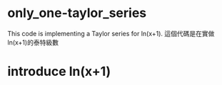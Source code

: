 # only_one-taylor_series
This code is implementing a Taylor series for ln(x+1).
這個代碼是在實做ln(x+1)的泰特級數

# introduce ln(x+1)
